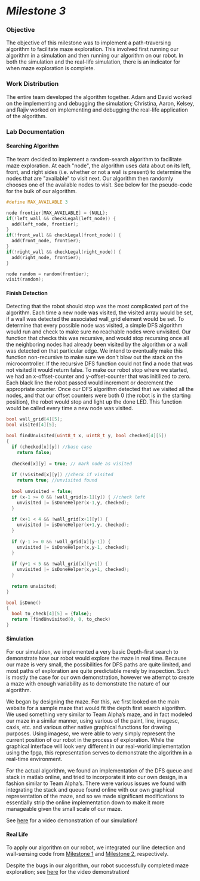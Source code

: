 # __*Milestone 3*__

### Objective
The objective of this milestone was to implement a path-traversing algorithm to facilitate maze exploration. This involved first running our algorithm in a simulation and then running our algorithm on our robot. In both the simulation and the real-life simulation, there is an indicator for when maze exploration is complete.

### Work Distribution
The entire team developed the algorithm together. Adam and David worked on the implementing and debugging the simulation; Christina, Aaron, Kelsey, and Rajiv worked on implementing and debugging the real-life application of the algorithm.

### Lab Documentation

#### Searching Algorithm
The team decided to implement a random-search algorithm to facilitate maze exploration. At each "node", the algorithm uses data about on its left, front, and right sides (i.e. whether or not a wall is present) to determine the nodes that are "available" to visit next. Our algorithm then randomly chooses one of the available nodes to visit. See below for the pseudo-code for the bulk of our algorithm.

```c++
#define MAX_AVAILABLE 3

node frontier[MAX_AVAILABLE] = {NULL};
if(!left_wall && checkLegal(left_node)) {
  add(left_node, frontier);
}
if(!front_wall && checkLegal(front_node)) {
  add(front_node, frontier);
}
if(!right_wall && checkLegal(right_node)) {
  add(right_node, frontier);
}

node random = random(frontier);
visit(random);
```

#### Finish Detection
Detecting that the robot should stop was the most complicated part of the algorithm. Each time a new node was visited, the visited array would be set, if a wall was detected the associated wall_grid element would be set. To determine that every possible node was visited, a simple DFS algorithm would run and check to make sure no reachable nodes were unvisited. Our function that checks this was recursive, and would stop recursing once all the neighboring nodes had already been visited by the algorithm or a wall was detected on that particular edge. We intend to eventually make this function non-recursive to make sure we don't blow out the stack on the microcontroller. If the recursive DFS function could not find a node that was not visited it would return false. To make our robot stop where we started, we had an x-offset-counter and y-offset-counter that was initilized to zero. Each black line the robot passed would increment or decrement the appropriate counter. Once our DFS algorithm detected that we visited all the nodes, and that our offset counters were both 0 (the robot is in the starting position), the robot would stop and light up the done LED. This function would be called every time a new node was visited.

```c++
bool wall_grid[4][5];
bool visited[4][5];

bool findUnvisited(uint8_t x, uint8_t y, bool checked[4][5])
{
  if (checked[x][y]) //base case
    return false;
    
  checked[x][y] = true; // mark node as visited
  
  if (!visited[x][y]) //check if visited
    return true; //unvisited found
  
  bool unvisited = false;
  if (x-1 >= 0 && !wall_grid[x-1][y]) { //check left
    unvisited |= isDoneHelper(x-1,y, checked);
  }
  
  if (x+1 < 4 && !wall_grid[x+1][y]) {
    unvisited |= isDoneHelper(x+1,y, checked);
  }
  
  if (y-1 >= 0 && !wall_grid[x][y-1]) {
    unvisited |= isDoneHelper(x,y-1, checked);
  }
  
  if (y+1 < 5 && !wall_grid[x][y+1]) {
    unvisited |= isDoneHelper(x,y+1, checked);
  }
  
  return unvisited;
}

bool isDone()
{
  bool to_check[4][5] = {false};
  return !findUnvisited(0, 0, to_check)
}
```

#### Simulation
For our simulation, we implemented a very basic Depth-first search to demonstrate how our robot would explore the maze in real time. Because our maze is very small, the possibilities for DFS paths are quite limited, and most paths of exploration are quite predictable merely by inspection. Such is mostly the case for our own demonstration, however we attempt to create a maze with enough variability as to demonstrate the nature of our algorithm.

We began by designing the maze. For this, we first looked on the main website for a sample maze that would fit the depth first search algorithm. We used something very similar to Team Alpha’s maze, and in fact modeled our maze in a similar manner, using various of the paint, line, imagesc, caxis, etc. and various other native graphical functions for drawing purposes. Using imagesc, we were able to very simply represent the current position of our robot in the process of exploration. While the graphical interface will look very different in our real-world implementation using the fpga, this representation serves to demonstrate the algorithm in a real-time environment.

For the actual algorithm, we found an implementation of the DFS queue and stack in matlab online, and tried to incorporate it into our own design, in a fashion similar to Team Alpha’s. There were various issues we found with integrating the stack and queue found online with our own graphical representation of the maze, and so we made significant modifications to essentially strip the online implementation down to make it more manageable given the small scale of our maze.

See [here](https://www.youtube.com/watch?v=aSKotqTZXnc&list=PLpzyLEaV2FZwIKaHse5H3hJURWajDci3Z&index=2) for a video demonstration of our simulation!

#### Real Life
To apply our algorithm on our robot, we integrated our line detection and wall-sensing code from [Milestone 1](Milestone1Page.md) and [Milestone 2](Milestone2Page.md), respectively.

Despite the bugs in our algorithm, our robot successfully completed maze exploration; see [here](https://www.youtube.com/watch?v=RCDYiQO79UA&list=PLpzyLEaV2FZwIKaHse5H3hJURWajDci3Z&index=1) for the video demonstration!
